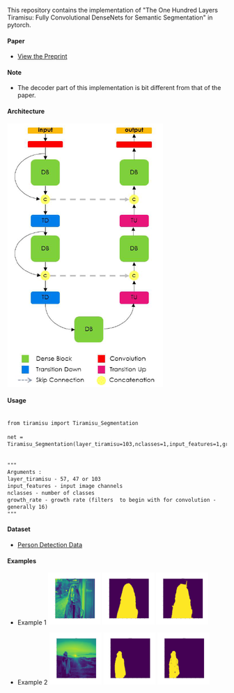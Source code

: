 


This repository contains the  implementation of "The One Hundred Layers Tiramisu: Fully Convolutional DenseNets for Semantic Segmentation" in pytorch.

#### Paper

* [View the Preprint](https://arxiv.org/abs/1611.09326)

#### Note
* The decoder part of this implementation is bit different from that of the paper. 

#### Architecture
![Alt text](tiramisu.png?raw=true "Title")


#### Usage
<pre><code>
from tiramisu import Tiramisu_Segmentation <br>
net = Tiramisu_Segmentation(layer_tiramisu=103,nclasses=1,input_features=1,growth_rate=16)
<br>
"""
Arguments : 
layer_tiramisu - 57, 47 or 103
input_features - input image channels
nclasses - number of classes
growth_rate - growth rate (filters  to begin with for convolution - generally 16)
"""
</code></pre>


#### Dataset
* [Person Detection Data](https://supervise.ly/)
#### Examples
* Example 1
<img src="https://github.com/j-sripad/Tiramisu-pytorch/blob/main/misc/Image_0.png" width="25%"></img>
<img src="https://github.com/j-sripad/Tiramisu-pytorch/blob/main/misc/Ground%20Truth_0.png" width="25%"></img> 
<img src="https://github.com/j-sripad/Tiramisu-pytorch/blob/main/misc/predicted_0.png" width="25%"></img>


* Example 2
<img src="https://github.com/j-sripad/Tiramisu-pytorch/blob/main/misc/Image_1.png" width="25%"></img>
<img src="https://github.com/j-sripad/Tiramisu-pytorch/blob/main/misc/Ground%20Truth_1.png" width="25%"></img> 
<img src="https://github.com/j-sripad/Tiramisu-pytorch/blob/main/misc/predicted_1.png" width="25%"></img>




